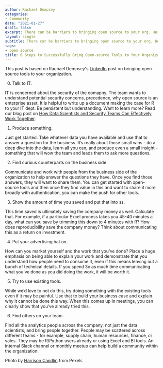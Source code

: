 ```yaml
---
author: Rachael Dempsey
categories:
- Community
date: "2021-01-27"
draft: false
excerpt: There can be barriers to bringing open source to your org. Here are six concrete steps you can take to demonstrate the value and benefit of OSS.
layout: single
subtitle: There can be barriers to bringing open source to your org. Here are six concrete steps you can take to demonstrate the value and benefit of OSS.
tags:
- open source
title: 6 Steps to Successfully Bring Open-source Tools to Your Organization
---
```


This post is based on Rachael Dempsey's [LinkedIn](https://www.linkedin.com/posts/rachaeldempsey_6-steps-to-successfully-bring-open-source-activity-6818633876114546689-_M9l) post on bringing open source tools to your organization.

0. Talk to IT.

IT is concerned about the security of the comapny. The team wants to understand potential security concerns, precedence, why open source is an enterprise asset. It is helpful to write up a document making the case for R to your IT dept. Be persistent but understanding. Want to learn more? Read our blog post on [How Data Scientists and Security Teams Can Effectively Work Together](https://www.rstudio.com/blog/how-data-scientists-and-security-teams-can-work-together/).

1. Produce something.

Just get started. Take whatever data you have available and use that to answer a question for the business. It’s really about those small wins - do a deep dive into the data, learn all you can, and produce even a small insight - something that will wow the team and leads them to ask more questions.

2. Find curious counterparts on the business side.

Communicate and work with people from the business side of the organization to help answer the questions they have. Once you find those answers, they will want to share them. You can get started with open-source tools and then once they find value in this and want to share it more broadly with authentication, you can make the push for other tools.

3. Show the amount of time you saved and put that into `$$`.

This time saved is ultimately saving the company money as well. Calculate that. For example, if a particular Excel process takes you 45-40 minutes a day, what can you save by trimming this down to 4 minutes with R? How does reproducibility save the company money? Think about communicating this as a return on investment.

4. Put your advertising hat on.

How can you market yourself and the work that you’ve done? Place a huge emphasis on being able to explain your work and demonstrate that you understand how people need to consume it, even if this means leaving out a bunch of technical details. If you spend 3x as much time communicating what you’ve done as you did doing the work, it will be worth it.

5. Try to use existing tools.

While we’d love to not do this, try doing something with the existing tools even if it may be painful. Use that to build your business case and explain why it cannot be done this way. When this comes up in meetings, you can clearly show that you’ve already tried this.

6. Find others on your team.

Find all the analytics people across the company, not just the data scientists, and bring people together. People may be scattered across different teams - for example, supply chain, human resources, finance, or sales. They may be R/Python users already or using Excel and BI tools. An internal Slack channel or monthly meetup can help build a community within the organization.


Photo by [Harrison Candlin](https://www.pexels.com/@harrison-candlin-1279336?utm_content=attributionCopyText&utm_medium=referral&utm_source=pexels) from Pexels
